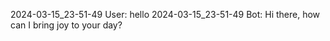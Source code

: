 2024-03-15_23-51-49 User: hello
2024-03-15_23-51-49 Bot: Hi there, how can I bring joy to your day?
